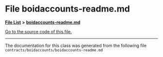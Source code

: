 
# File boidaccounts-readme.md


[**File List**](files.md) **>** [**boidaccounts-readme.md**](boidaccounts-readme_8md.md)

[Go to the source code of this file.](boidaccounts-readme_8md_source.md)



























------------------------------
The documentation for this class was generated from the following file `contracts/boidaccounts/boidaccounts-readme.md`